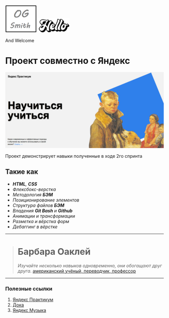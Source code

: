 <div id="header" align="left">
  <img src="/images/Mylogo.png" width="100"/>
  <img src="/images/hello.gif" width="100"/>
  <p>And Welcome</p>
</div>

# Проект совместно с Яндекс

![Screenshot of a page](/images/preview.jpg)

Проект демонстрирует навыки полученные в ходе 2го спринта 

## Такие как 

- ***HTML**, **CSS***
- *Флексбокс-верстка*
- *Методология **БЭМ***
- *Позиционирование элементов*
- *Структура файлов **БЭМ***
- *Владения **Git Bash** и **Github***
- *Анимации и трансформации*
- *Разметка и вёрстка форм*
- *Дебаггинг в вёрстке*

***

># Барбара Оаклей
>*Изучайте несколько навыков одновременно, они обогащают друг друга*.
>[американский учёный, переводчик, профессор](https://ru.wikipedia.org/wiki/%D0%9E%D0%B0%D0%BA%D0%BB%D0%B8,_%D0%91%D0%B0%D1%80%D0%B1%D0%B0%D1%80%D0%B0)


***
### Полезные ссылки
1. [Яндекс Практикум](https://practicum.yandex.ru)
2. [Дока](https://doka.guide "Энциклопедия про web-dev")
3. [Яндекс Музыка](https://music.yandex.ru)

